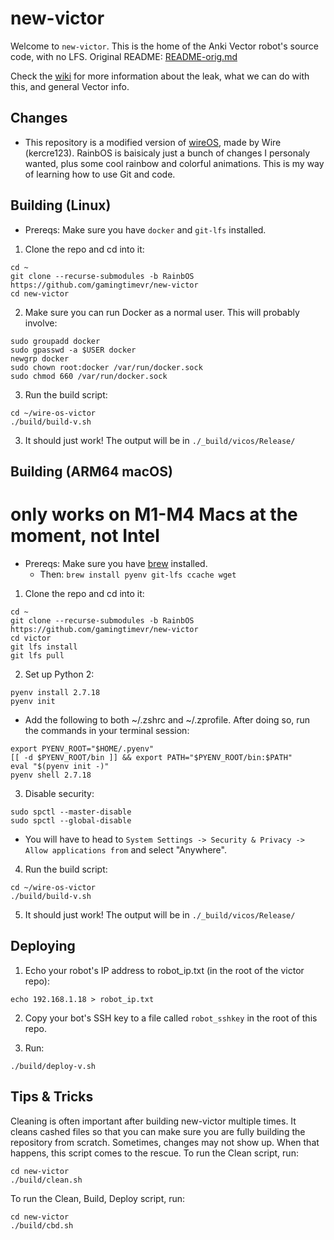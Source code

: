 # new-victor

Welcome to `new-victor`. This is the home of the Anki Vector robot's source code, with no LFS. Original README: [README-orig.md](/README-orig.md)

Check the [wiki](https://github.com/kercre123/victor/wiki) for more information about the leak, what we can do with this, and general Vector info.

## Changes

- This repository is a modified version of [wireOS,](github.com/os-vector/wire-os-victor) made by Wire (kercre123). RainbOS is baisicaly just a bunch of changes I personaly wanted, plus some cool rainbow and colorful animations. This is my way of learning how to use Git and code.

## Building (Linux)

 - Prereqs: Make sure you have `docker` and `git-lfs` installed.

1. Clone the repo and cd into it:

```
cd ~
git clone --recurse-submodules -b RainbOS https://github.com/gamingtimevr/new-victor
cd new-victor
```

2. Make sure you can run Docker as a normal user. This will probably involve:

```
sudo groupadd docker
sudo gpasswd -a $USER docker
newgrp docker
sudo chown root:docker /var/run/docker.sock
sudo chmod 660 /var/run/docker.sock
```

3. Run the build script:
```
cd ~/wire-os-victor
./build/build-v.sh
```

3. It should just work! The output will be in `./_build/vicos/Release/`

## Building (ARM64 macOS)

# only works on M1-M4 Macs at the moment, not Intel

 - Prereqs: Make sure you have [brew](https://brew.sh/) installed.
   -  Then: `brew install pyenv git-lfs ccache wget`

1. Clone the repo and cd into it:

```
cd ~
git clone --recurse-submodules -b RainbOS https://github.com/gamingtimevr/new-victor
cd victor
git lfs install
git lfs pull
```

2. Set up Python 2:

```
pyenv install 2.7.18
pyenv init
```

- Add the following to both ~/.zshrc and ~/.zprofile. After doing so, run the commands in your terminal session:
```
export PYENV_ROOT="$HOME/.pyenv"
[[ -d $PYENV_ROOT/bin ]] && export PATH="$PYENV_ROOT/bin:$PATH"
eval "$(pyenv init -)"
pyenv shell 2.7.18
```

3. Disable security:

```
sudo spctl --master-disable
sudo spctl --global-disable
```
- You will have to head to `System Settings -> Security & Privacy -> Allow applications from` and select "Anywhere".


4. Run the build script:
```
cd ~/wire-os-victor
./build/build-v.sh
```

5. It should just work! The output will be in `./_build/vicos/Release/`

## Deploying

1. Echo your robot's IP address to robot_ip.txt (in the root of the victor repo):

```
echo 192.168.1.18 > robot_ip.txt
```

2. Copy your bot's SSH key to a file called `robot_sshkey` in the root of this repo.

3. Run:

```
./build/deploy-v.sh
```
## Tips & Tricks

Cleaning is often important after building new-victor multiple times. It cleans cashed files so that you can make sure you are fully building the repository from scratch. Sometimes, changes may not show up. When that happens, this script comes to the rescue.
To run the Clean script, run:

```
cd new-victor
./build/clean.sh
```

To run the Clean, Build, Deploy script, run:

```
cd new-victor
./build/cbd.sh
```
